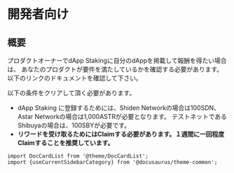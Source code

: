 # 開発者向け

## 概要

プロダクトオーナーでdApp Stakingに自分のdAppを掲載して報酬を得たい場合は、 あなたのプロダクトが要件を満たしているかを確認する必要があります。 以下のリンクのドキュメントを確認して下さい。

以下の条件をクリアして頂く必要があります。

- dApp Staking に登録するためには、Shiden Networkの場合は100SDN、Astar Networkの場合は1,000ASTRが必要となります。 テストネットであるShibuyaの場合は、100SBYが必要です。
- **リワードを受け取るためにはClaimする必要があります。１週間に一回程度Claimすることを推奨しています。**

```mdx-code-block
import DocCardList from '@theme/DocCardList';
import {useCurrentSidebarCategory} from '@docusaurus/theme-common';
```
